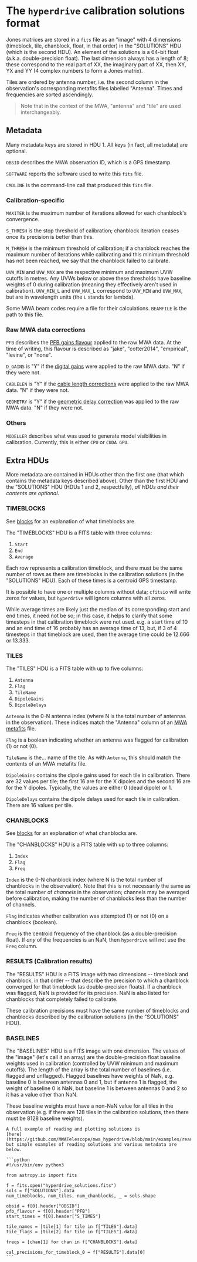 # The `hyperdrive` calibration solutions format

Jones matrices are stored in a `fits` file as an "image" with 4 dimensions
(timeblock, tile, chanblock, float, in that order) in the "SOLUTIONS" HDU (which
is the second HDU). An element of the solutions is a 64-bit float (a.k.a.
double-precision float). The last dimension always has a length of 8; these
correspond to the real part of XX, the imaginary part of XX, then XY, YX and YY
(4 complex numbers to form a Jones matrix).

Tiles are ordered by antenna number, i.e. the second column in the observation's
corresponding metafits files labelled "Antenna". Times and frequencies are
sorted ascendingly.

> Note that in the context of the MWA, "antenna" and "tile" are used
> interchangeably.

## Metadata

Many metadata keys are stored in HDU 1. All keys (in fact, all metadata) are
optional.

`OBSID` describes the MWA observation ID, which is a GPS timestamp.

`SOFTWARE` reports the software used to write this `fits` file.

`CMDLINE` is the command-line call that produced this `fits` file.

### Calibration-specific

`MAXITER` is the maximum number of iterations allowed for each chanblock's
convergence.

`S_THRESH` is the stop threshold of calibration; chanblock iteration ceases once
its precision is better than this.

`M_THRESH` is the minimum threshold of calibration; if a chanblock reaches the
maximum number of iterations while calibrating and this minimum threshold has
not been reached, we say that the chanblock failed to calibrate.

`UVW_MIN` and `UVW_MAX` are the respective minimum and maximum UVW cutoffs in
metres. Any UVWs below or above these thresholds have baseline weights of 0
during calibration (meaning they effectively aren't used in calibration).
`UVW_MIN_L` and `UVW_MAX_L` correspond to `UVW_MIN` and `UVW_MAX`, but are in
wavelength units (the `L` stands for lambda).

Some MWA beam codes require a file for their calculations. `BEAMFILE` is the
path to this file.

### Raw MWA data corrections

`PFB` describes the [PFB gains flavour](mwa/corrections.md#pfb-gains) applied to
the raw MWA data. At the time of writing, this flavour is described as "jake",
"cotter2014", "empirical", "levine", or "none".

`D_GAINS` is "Y" if the [digital
gains](../defs/mwa/corrections.md#digital-gains) were applied to the raw MWA
data. "N" if they were not.

`CABLELEN` is "Y" if the [cable length
corrections](../defs/mwa/corrections.md#cable-lengths) were applied to the raw
MWA data. "N" if they were not.

`GEOMETRY` is "Y" if the [geometric delay
correction](../defs/mwa/corrections.md#geometric-correction-aka-phase-tracking)
was applied to the raw MWA data. "N" if they were not.

### Others

`MODELLER` describes what was used to generate model visibilities in
calibration. Currently, this is either `CPU` or `CUDA GPU`.

## Extra HDUs

More metadata are contained in HDUs other than the first one (that which
contains the metadata keys described above). Other than the first HDU and the
"SOLUTIONS" HDU (HDUs 1 and 2, respectfully), *all HDUs and their contents are
optional*.

### TIMEBLOCKS

See [blocks](blocks.md) for an explanation of what timeblocks are.

The "TIMEBLOCKS" HDU is a FITS table with three columns:

1. `Start`
2. `End`
3. `Average`

Each row represents a calibration timeblock, and there must be the same number
of rows as there are timeblocks in the calibration solutions (in the "SOLUTIONS"
HDU). Each of these times is a centroid GPS timestamp.

It is possible to have one or multiple columns without data; `cfitsio` will
write zeros for values, but `hyperdrive` will ignore columns with all zeros.

While average times are likely just the median of its corresponding start and
end times, it need not be so; in this case, it helps to clarify that some
timesteps in that calibration timeblock were not used. e.g. a start time of 10
and an end time of 16 probably has an average time of 13, but, if 3 of 4
timesteps in that timeblock are used, then the average time could be 12.666 or
13.333.

### TILES

The "TILES" HDU is a FITS table with up to five columns:

1. `Antenna`
2. `Flag`
3. `TileName`
4. `DipoleGains`
5. `DipoleDelays`

`Antenna` is the 0-N antenna index (where N is the total number of antennas in
the observation). These indices match the "Antenna" column of an [MWA
metafits](mwa/metafits.md) file.

`Flag` is a boolean indicating whether an antenna was flagged for calibration
(1) or not (0).

`TileName` is the... name of the tile. As with `Antenna`, this should match the
contents of an MWA metafits file.

`DipoleGains` contains the dipole gains used for each tile in calibration. There
are 32 values per tile; the first 16 are for the X dipoles and the second 16 are
for the Y dipoles. Typically, the values are either 0 (dead dipole) or 1.

`DipoleDelays` contains the dipole delays used for each tile in calibration.
There are 16 values per tile.

### CHANBLOCKS

See [blocks](blocks.md) for an explanation of what chanblocks are.

The "CHANBLOCKS" HDU is a FITS table with up to three columns:

1. `Index`
2. `Flag`
3. `Freq`

`Index` is the 0-N chanblock index (where N is the total number of chanblocks in
the observation). Note that this is not necessarily the same as the total number
of *channels* in the observation; channels may be averaged before calibration,
making the number of chanblocks less than the number of channels.

`Flag` indicates whether calibration was attempted (1) or not (0) on a chanblock
(boolean).

`Freq` is the centroid frequency of the chanblock (as a double-precision float).
If *any* of the frequencies is an NaN, then `hyperdrive` will not use the `Freq`
column.

### RESULTS (Calibration results)

The "RESULTS" HDU is a FITS image with two dimensions -- timeblock and
chanblock, in that order -- that describe the precision to which a chanblock
converged for that timeblock (as double-precision floats). If a chanblock was
flagged, NaN is provided for its precision. NaN is also listed for chanblocks
that completely failed to calibrate.

These calibration precisions must have the same number of timeblocks and
chanblocks described by the calibration solutions (in the "SOLUTIONS" HDU).

### BASELINES

The "BASELINES" HDU is a FITS image with one dimension. The values of the
"image" (let's call it an array) are the double-precision float baseline weights
used in calibration (controlled by UVW minimum and maximum cutoffs). The length
of the array is the total number of baselines (i.e. flagged and unflagged).
Flagged baselines have weights of NaN, e.g. baseline 0 is between antennas 0 and
1, but if antenna 1 is flagged, the weight of baseline 0 is NaN, but baseline 1
is between antennas 0 and 2 so it has a value other than NaN.

These baseline weights must have a non-NaN value for all tiles in the
observation (e.g. if there are 128 tiles in the calibration solutions, then
there must be 8128 baseline weights).

~~~admonish example title="Python code for reading"
A full example of reading and plotting solutions is
[here](https://github.com/MWATelescope/mwa_hyperdrive/blob/main/examples/read_hyperdrive_sols.py),
but simple examples of reading solutions and various metadata are below.

```python
#!/usr/bin/env python3

from astropy.io import fits

f = fits.open("hyperdrive_solutions.fits")
sols = f["SOLUTIONS"].data
num_timeblocks, num_tiles, num_chanblocks, _ = sols.shape

obsid = f[0].header["OBSID"]
pfb_flavour = f[0].header["PFB"]
start_times = f[0].header["S_TIMES"]

tile_names = [tile[1] for tile in f["TILES"].data]
tile_flags = [tile[2] for tile in f["TILES"].data]

freqs = [chan[1] for chan in f["CHANBLOCKS"].data]

cal_precisions_for_timeblock_0 = f["RESULTS"].data[0]
```
~~~
